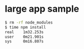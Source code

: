 # large app sample

```sh
$ rm -rf node_modules
$ time npm install
real    1m32.253s
user    0m21.901s
sys     0m16.807s
```
